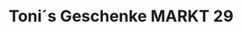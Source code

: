 ---
title: "Toni´s Geschenke MARKT 29"
url: /schwabach/toni-s-geschenke-markt-29/
shop: Andenken
---